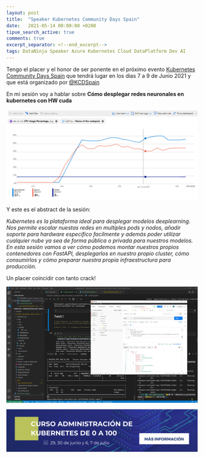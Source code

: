 ```yaml
---
layout: post
title:  "Speaker Kubernetes Community Days Spain"
date:   2021-05-14 00:00:00 +0200
tipue_search_active: true
comments: true
excerpt_separator: <!--end_excerpt-->
tags: DataNinja Speaker Azure Kubernetes Cloud DataPlatform Dev AI
---
```


Tengo el placer y el honor de ser ponente en el próximo evento [Kubernetes Community Days Spain](https://community.cncf.io/events/details/cncf-kcd-spain-presents-kubernetes-community-days-spain/) que tendrá lugar en los dias 7 a 9 de Junio 2021 y que está organizado por [@KCDSpain](https://twitter.com/KCDSpain)

En mi sesión voy a hablar sobre **Cómo desplegar redes neuronales en kubernetes con HW cuda** 

![demo](/img/posts/speaker-kcdspain/pods.png)

Y este es el abstract de la sesión:

<!--end_excerpt-->

_Kubernetes es la plataforma ideal para desplegar modelos deeplearning. Nos permite escalar nuestas redes en multiples pods y nodos, añadir soporte para hardware específico facilmente y además poder utilizar cualquier nube ya sea de forma pública o privada para nuestros modelos. En esta sesión vamos a ver cómo podemos montar nuestros propios contenedores con FastAPI, desplegarlos en nuestro propio cluster, cómo consumirlos y cómo preparar nuestra propia infraestructura para producción._

Un placer coincidir con tanto crack!

![sentiment inference huggingface](/img/posts/speaker-kcdspain/sentiment%20inference%20huggingface.png)

[![curso admistracion 0-100](/img/posts/speaker-kcdspain/banner-curso-administracion-kubernetes.png)](https://training.solidq.com/es/course/curso-administracion-kubernetes/)